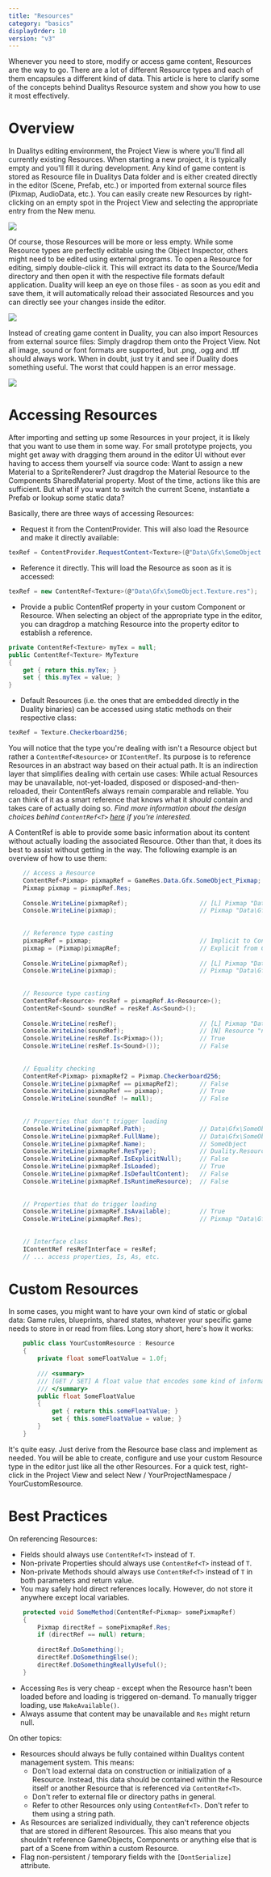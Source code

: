 ```yaml
---
title: "Resources"
category: "basics"
displayOrder: 10
version: "v3"
---
```


Whenever you need to store, modify or access game content, Resources are the way to go. There are a lot of different Resource types and each of them encapsules a different kind of data. This article is here to clarify some of the concepts behind Dualitys Resource system and show you how to use it most effectively.

# Overview

In Dualitys editing environment, the Project View is where you'll find all currently existing Resources. When starting a new project, it is typically empty and you'll fill it during development. Any kind of game content is stored as Resource file in Dualitys Data folder and is either created directly in the editor (Scene, Prefab, etc.) or imported from external source files (Pixmap, AudioData, etc.). You can easily create new Resources by right-clicking on an empty spot in the Project View and selecting the appropriate entry from the New menu. 

![](../img/Resource/CreateResources.png)

Of course, those Resources will be more or less empty. While some Resource types are perfectly editable using the Object Inspector, others might need to be edited using external programs. To open a Resource for editing, simply double-click it. This will extract its data to the Source/Media directory and then open it with the respective file formats default application. Duality will keep an eye on those files - as soon as you edit and save them, it will automatically reload their associated Resources and you can directly see your changes inside the editor.

![](../img/Resource/OpenResourcesExternal.png)

Instead of creating game content in Duality, you can also import Resources from external source files: Simply dragdrop them onto the Project View. Not all image, sound or font formats are supported, but .png, .ogg and .ttf should always work. When in doubt, just try it and see if Duality does something useful. The worst that could happen is an error message.

![](../img/Resource/ImportResources.png)

# Accessing Resources

After importing and setting up some Resources in your project, it is likely that you want to use them in some way. For small prototype projects, you might get away with dragging them around in the editor UI without ever having to access them yourself via source code: Want to assign a new Material to a SpriteRenderer? Just dragdrop the Material Resource to the Components SharedMaterial property. Most of the time, actions like this are sufficient. But what if you want to switch the current Scene, instantiate a Prefab or lookup some static data?

Basically, there are three ways of accessing Resources:

  * Request it from the ContentProvider. This will also load the Resource and make it directly available: 

```csharp
texRef = ContentProvider.RequestContent<Texture>(@"Data\Gfx\SomeObject.Texture.res");
```

  * Reference it directly. This will load the Resource as soon as it is accessed:

```csharp
texRef = new ContentRef<Texture>(@"Data\Gfx\SomeObject.Texture.res");
```

  * Provide a public ContentRef property in your custom Component or Resource. When selecting an object of the appropriate type in the editor, you can dragdrop a matching Resource into the property editor to establish a reference.

```csharp
private ContentRef<Texture> myTex = null;
public ContentRef<Texture> MyTexture
{
	get { return this.myTex; }
	set { this.myTex = value; }
}
```

  * Default Resources (i.e. the ones that are embedded directly in the Duality binaries) can be accessed using static methods on their respective class: 

```csharp
texRef = Texture.Checkerboard256;
```

You will notice that the type you're dealing with isn't a Resource object but rather a `ContentRef<Resource>` or `IContentRef`. Its purpose is to reference Resources in an abstract way based on their actual path. It is an indirection layer that simplifies dealing with certain use cases: While actual Resources may be unavailable, not-yet-loaded, disposed or disposed-and-then-reloaded, their ContentRefs always remain comparable and reliable. You can think of it as a smart reference that knows what it _should_ contain and takes care of actually doing so. _Find more information about the design choices behind `ContentRef<T>` [here](https://blog.adamslair.net/posts/2013-03-06/mailbag-civilization-and-contentrefs/) if you're interested._

A ContentRef is able to provide some basic information about its content without actually loading the associated Resource. Other than that, it does its best to assist without getting in the way. The following example is an overview of how to use them:

```csharp
	// Access a Resource
	ContentRef<Pixmap> pixmapRef = GameRes.Data.Gfx.SomeObject_Pixmap;
	Pixmap pixmap = pixmapRef.Res;
	
	Console.WriteLine(pixmapRef);                    // [L] Pixmap "Data\Gfx\SomeObject"
	Console.WriteLine(pixmap);                       // Pixmap "Data\Gfx\SomeObject"
	
	
	// Reference type casting
	pixmapRef = pixmap;                              // Implicit to ContentRef
	pixmap = (Pixmap)pixmapRef;                      // Explicit from ContentRef
	
	Console.WriteLine(pixmapRef);                    // [L] Pixmap "Data\Gfx\SomeObject"
	Console.WriteLine(pixmap);                       // Pixmap "Data\Gfx\SomeObject"
	
	
	// Resource type casting
	ContentRef<Resource> resRef = pixmapRef.As<Resource>();
	ContentRef<Sound> soundRef = resRef.As<Sound>();
	
	Console.WriteLine(resRef);                       // [L] Pixmap "Data\Gfx\SomeObject"
	Console.WriteLine(soundRef);                     // [N] Resource "null"
	Console.WriteLine(resRef.Is<Pixmap>());          // True
	Console.WriteLine(resRef.Is<Sound>());           // False
	
	
	// Equality checking
	ContentRef<Pixmap> pixmapRef2 = Pixmap.Checkerboard256;
	Console.WriteLine(pixmapRef == pixmapRef2);      // False
	Console.WriteLine(pixmapRef == pixmap);          // True
	Console.WriteLine(soundRef != null);             // False
	
	
	// Properties that don't trigger loading
	Console.WriteLine(pixmapRef.Path);               // Data\Gfx\SomeObject.Pixmap.res
	Console.WriteLine(pixmapRef.FullName);           // Data\Gfx\SomeObject
	Console.WriteLine(pixmapRef.Name);               // SomeObject
	Console.WriteLine(pixmapRef.ResType);            // Duality.Resources.Pixmap
	Console.WriteLine(pixmapRef.IsExplicitNull);     // False
	Console.WriteLine(pixmapRef.IsLoaded);           // True
	Console.WriteLine(pixmapRef.IsDefaultContent);   // False
	Console.WriteLine(pixmapRef.IsRuntimeResource);  // False
	
	
	// Properties that do trigger loading
	Console.WriteLine(pixmapRef.IsAvailable);        // True
	Console.WriteLine(pixmapRef.Res);                // Pixmap "Data\Gfx\SomeObject"
	
	
	// Interface class
	IContentRef resRefInterface = resRef;
	// ... access properties, Is, As, etc.
```

# Custom Resources

In some cases, you might want to have your own kind of static or global data: Game rules, blueprints, shared states, whatever your specific game needs to store in or read from files. Long story short, here's how it works:

```csharp
	public class YourCustomResource : Resource
	{
		private float someFloatValue = 1.0f;
		
		/// <summary>
		/// [GET / SET] A float value that encodes some kind of information.
		/// </summary>
		public float SomeFloatValue
		{
			get { return this.someFloatValue; }
			set { this.someFloatValue = value; }
		}
	}
```

It's quite easy. Just derive from the Resource base class and implement as needed. You will be able to create, configure and use your custom Resource type in the editor just like all the other Resources. For a quick test, right-click in the Project View and select New / YourProjectNamespace / YourCustomResource.

# Best Practices

On referencing Resources:

  * Fields should always use `ContentRef<T>` instead of `T`.
  * Non-private Properties should always use `ContentRef<T>` instead of `T`.
  * Non-private Methods should always use `ContentRef<T>` instead of `T` in both parameters and return value.
  * You may safely hold direct references locally. However, do not store it anywhere except local variables.

```csharp
	protected void SomeMethod(ContentRef<Pixmap> somePixmapRef)
	{
		Pixmap directRef = somePixmapRef.Res;
		if (directRef == null) return;
	
		directRef.DoSomething();
		directRef.DoSomethingElse();
		directRef.DoSomethingReallyUseful();
	}
```

  * Accessing `Res` is very cheap - except when the Resource hasn't been loaded before and loading is triggered on-demand. To manually trigger loading, use `MakeAvailable()`.
  * Always assume that content may be unavailable and `Res` might return null.
  
On other topics:

  * Resources should always be fully contained within Dualitys content management system. This means:
    * Don't load external data on construction or initialization of a Resource. Instead, this data should be contained within the Resource itself or another Resource that is referenced via `ContentRef<T>`.
    * Don't refer to external file or directory paths in general.
    * Refer to other Resources only using `ContentRef<T>`. Don't refer to them using a string path.
  * As Resources are serialized individually, they can't reference objects that are stored in different Resources. This also means that you shouldn't reference GameObjects, Components or anything else that is part of a Scene from within a custom Resource.
  * Flag non-persistent / temporary fields with the `[DontSerialize]` attribute.